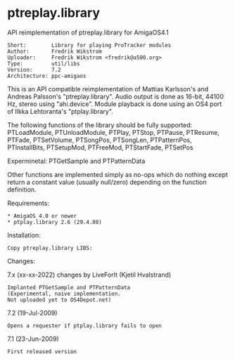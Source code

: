# ptreplay.library
API reimplementation of ptreplay.library for AmigaOS4.1

    Short:        Library for playing ProTracker modules
    Author:       Fredrik Wikstrom
    Uploader:     Fredrik Wikstrom <fredrik@a500.org>
    Type:         util/libs
    Version:      7.2
    Architecture: ppc-amigaos

This is an API compatible reimplementation of Mattias Karlsson's and Andreas
Palsson's "ptreplay.library". Audio output is done as 16-bit, 44100 Hz, stereo
using "ahi.device". Module playback is done using an OS4 port of Ilkka
Lehtoranta's "ptplay.library".

The following functions of the library should be fully supported:
PTLoadModule, PTUnloadModule, PTPlay, PTStop, PTPause, PTResume, PTFade,
PTSetVolume, PTSongPos, PTSongLen, PTPatternPos, PTInstallBits, PTSetupMod,
PTFreeMod, PTStartFade, PTSetPos

Experminetal:
PTGetSample and PTPatternData

Other functions are implemented simply as no-ops which do nothing except return
a constant value (usually null/zero) depending on the function definition.

Requirements:

    * AmigaOS 4.0 or newer
    * ptplay.library 2.6 (29.4.08)

Installation:

    Copy ptreplay.library LIBS:

Changes:

7.x (xx-xx-2022) changes by LiveForIt (Kjetil Hvalstrand)

    Implanted PTGetSample and PTPatternData
    (Experimental, naive implementation.
    Not uploaded yet to OS4Depot.net)

7.2 (19-Jul-2009)

    Opens a requester if ptplay.library fails to open

7.1 (23-Jun-2009)

    First released version
